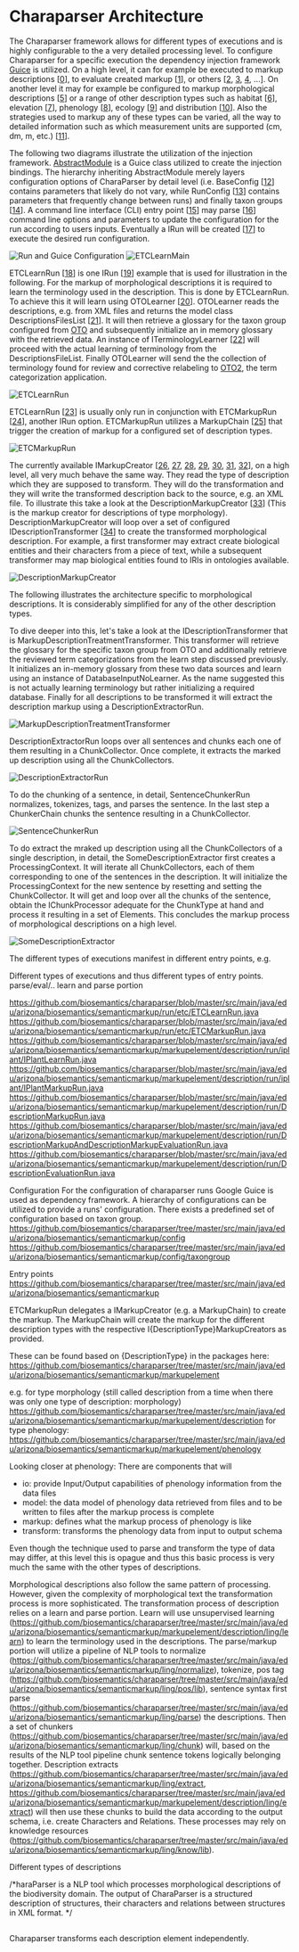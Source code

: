 # Charaparser Architecture
The Charaparser framework allows for different types of executions and is highly configurable to the a very detailed processing level. To configure Charaparser for a specific execution the dependency injection framework [Guice](https://github.com/google/guice) is utilized. On a high level, it can for example be executed to markup descriptions \[[0](https://github.com/biosemantics/charaparser/blob/master/src/main/java/edu/arizona/biosemantics/semanticmarkup/run/etc/ETCMarkupRun.java )\], to evaluate created markup \[[1](https://github.com/biosemantics/charaparser/blob/master/src/main/java/edu/arizona/biosemantics/semanticmarkup/markupelement/description/run/DescriptionEvaluationRun.java)\], or others [[2](https://github.com/biosemantics/charaparser/blob/master/src/main/java/edu/arizona/biosemantics/semanticmarkup/markupelement/description/run/DescriptionMarkupAndDescriptionMarkupEvaluationRun.java ), [3](https://github.com/biosemantics/charaparser/blob/master/src/main/java/edu/arizona/biosemantics/semanticmarkup/markupelement/description/run/DescriptionMarkupRun.java ), [4](https://github.com/biosemantics/charaparser/blob/master/src/main/java/edu/arizona/biosemantics/semanticmarkup/run/etc/ETCLearnRun.java ), ...]. On another level it may for example be configured to markup morphological descriptions \[[5](https://github.com/biosemantics/charaparser/blob/master/src/main/java/edu/arizona/biosemantics/semanticmarkup/markupelement/description/markup/DescriptionMarkupCreator.java )\] or a range of other description types such as habitat \[[6](https://github.com/biosemantics/charaparser/blob/master/src/main/java/edu/arizona/biosemantics/semanticmarkup/markupelement/habitatDescr/markup/HabitatMarkupCreator.java )\], elevation \[[7](https://github.com/biosemantics/charaparser/blob/master/src/main/java/edu/arizona/biosemantics/semanticmarkup/markupelement/elevation/markup/ElevationMarkupCreator.java)\], phenology \[[8](https://github.com/biosemantics/charaparser/blob/master/src/main/java/edu/arizona/biosemantics/semanticmarkup/markupelement/phenology/markup/PhenologyMarkupCreator.java)\], ecology \[[9](https://github.com/biosemantics/charaparser/blob/master/src/main/java/edu/arizona/biosemantics/semanticmarkup/markupelement/ecology/markup/EcologyMarkupCreator.java)\] and distribution \[[10](https://github.com/biosemantics/charaparser/blob/master/src/main/java/edu/arizona/biosemantics/semanticmarkup/markupelement/distribution/markup/DistributionMarkupCreator.java)\]. Also the strategies used to markup any of these types can be varied, all the way to detailed information such as which measurement units are supported (cm, dm, m, etc.) \[[11](https://github.com/biosemantics/charaparser/blob/master/src/main/java/edu/arizona/biosemantics/semanticmarkup/config/BasicConfig.java#L330)\]. 

The following two diagrams illustrate the utilization of the injection framework. [AbstractModule](https://google.github.io/guice/api-docs/latest/javadoc/index.html?com/google/inject/AbstractModule.html) is a Guice class utilized to create the injection bindings. The hierarchy inheriting AbstractModule merely layers configuration options of CharaParser by detail level (i.e. BaseConfig \[[12](https://github.com/biosemantics/charaparser/blob/master/src/main/java/edu/arizona/biosemantics/semanticmarkup/config/BasicConfig.java)\] contains parameters that likely do not vary, while RunConfig \[[13](https://github.com/biosemantics/charaparser/blob/master/src/main/java/edu/arizona/biosemantics/semanticmarkup/config/RunConfig.java)\] contains parameters that frequently change between runs) and finally taxon groups \[[14](https://github.com/biosemantics/charaparser/tree/master/src/main/java/edu/arizona/biosemantics/semanticmarkup/config/taxongroup)\]. A command line interface (CLI) entry point \[[15](https://github.com/biosemantics/charaparser/blob/master/src/main/java/edu/arizona/biosemantics/semanticmarkup/CLIMain.java)\] may parse \[[16](https://github.com/biosemantics/charaparser/blob/master/src/main/java/edu/arizona/biosemantics/semanticmarkup/CLIMain.java#L96)\] command line options and parameters to update the configuration for the run according to users inputs. Eventually a IRun will be created \[[17](https://github.com/biosemantics/charaparser/blob/master/src/main/java/edu/arizona/biosemantics/semanticmarkup/CLIMain.java#L72)\] to execute the desired run configuration.

![Run and Guice Configuration][Run]
![ETCLearnMain][ETCLearnMain]

ETCLearnRun \[[18](https://github.com/biosemantics/charaparser/blob/master/src/main/java/edu/arizona/biosemantics/semanticmarkup/run/etc/ETCLearnRun.java)\] is one IRun \[[19](https://github.com/biosemantics/charaparser/blob/master/src/main/java/edu/arizona/biosemantics/semanticmarkup/run/IRun.java)\] example that is used for illustration in the following. For the markup of morphological descriptions it is required to learn the terminology used in the description. This is done by ETCLearnRun. To achieve this it will learn using OTOLearner \[[20](https://github.com/biosemantics/charaparser/blob/master/src/main/java/edu/arizona/biosemantics/semanticmarkup/markupelement/description/ling/learn/lib/OTOLearner.java)\]. OTOLearner reads the descriptions, e.g. from XML files and returns the model class DescriptionsFilesList \[[21](https://github.com/biosemantics/charaparser/blob/master/src/main/java/edu/arizona/biosemantics/semanticmarkup/markupelement/description/model/DescriptionsFileList.java)\]. It will then retrieve a glossary for the taxon group configured from [OTO](https://github.com/biosemantics/oto/tree/master/oto) and subsequently initialize an in memory glossary with the retrieved data. An instance of ITerminologyLearner \[[22](https://github.com/biosemantics/charaparser/blob/master/src/main/java/edu/arizona/biosemantics/semanticmarkup/markupelement/description/ling/learn/ITerminologyLearner.java)\] will proceed with the actual learning of terminology from the DescriptionsFileList. Finally OTOLearner will send the the collection of terminology found for review and corrective relabeling to [OTO2](https://github.com/biosemantics/oto2/tree/master/oto), the term categorization application.

![ETCLearnRun][ETCLearnRun]

ETCLearnRun \[[23](https://github.com/biosemantics/charaparser/blob/master/src/main/java/edu/arizona/biosemantics/semanticmarkup/run/etc/ETCLearnRun.java )\] is usually only run in conjunction with ETCMarkupRun \[[24](https://github.com/biosemantics/charaparser/blob/master/src/main/java/edu/arizona/biosemantics/semanticmarkup/run/etc/ETCMarkupRun.java )\], another IRun option. ETCMarkupRun utilizes a MarkupChain \[[25](https://github.com/biosemantics/charaparser/blob/master/src/main/java/edu/arizona/biosemantics/semanticmarkup/markup/MarkupChain.java)\] that trigger the creation of markup for a configured set of description types. 

![ETCMarkupRun][ETCMarkupRun]

The currently available IMarkupCreator \[[26](https://github.com/biosemantics/charaparser/blob/master/src/main/java/edu/arizona/biosemantics/semanticmarkup/markup/IMarkupCreator.java), [27](https://github.com/biosemantics/charaparser/blob/master/src/main/java/edu/arizona/biosemantics/semanticmarkup/markupelement/description/markup/DescriptionMarkupCreator.java), [28](https://github.com/biosemantics/charaparser/blob/master/src/main/java/edu/arizona/biosemantics/semanticmarkup/markupelement/elevation/markup/ElevationMarkupCreator.java), [29](https://github.com/biosemantics/charaparser/blob/master/src/main/java/edu/arizona/biosemantics/semanticmarkup/markupelement/ecology/markup/EcologyMarkupCreator.java), [30](https://github.com/biosemantics/charaparser/blob/master/src/main/java/edu/arizona/biosemantics/semanticmarkup/markupelement/habitatDescr/markup/HabitatMarkupCreator.java), [31](https://github.com/biosemantics/charaparser/blob/master/src/main/java/edu/arizona/biosemantics/semanticmarkup/markupelement/distribution/markup/DistributionMarkupCreator.java), [32](https://github.com/biosemantics/charaparser/blob/master/src/main/java/edu/arizona/biosemantics/semanticmarkup/markupelement/phenology/markup/PhenologyMarkupCreator.java)\], on a high level, all very much behave the same way. They read the type of description which they are supposed to transform. They will do the transformation and they will write the transformed description back to the source, e.g. an XML file. To illustrate this take a look at the DescriptionMarkupCreator \[[33](https://github.com/biosemantics/charaparser/blob/master/src/main/java/edu/arizona/biosemantics/semanticmarkup/markupelement/description/markup/DescriptionMarkupCreator.java)\] (This is the markup creator for descriptions of type morphology). DescriptionMarkupCreator will loop over a set of configured IDescriptionTransformer \[[34](https://github.com/biosemantics/charaparser/blob/master/src/main/java/edu/arizona/biosemantics/semanticmarkup/markupelement/description/transform/IDescriptionTransformer.java)\] to create the transformed morphological description. For example, a first transformer may extract create biological entities and their characters from a piece of text, while a subsequent transformer may map biological entities found to IRIs in ontologies available.

![DescriptionMarkupCreator][DescriptionMarkupCreator]

The following illustrates the architecture specific to morphological descriptions. It is considerably simplified for any of the other description types. 

To dive deeper into this, let's take a look at the IDescriptionTransformer that is MarkupDescriptionTreatmentTransformer. This transformer will retrieve the glossary for the specific taxon group from OTO and additionally retrieve the reviewed term categorizations from the learn step discussed previously. It initializes an in-memory glossary from these two data sources and learn using an instance of DatabaseInputNoLearner. As the name suggested this is not actually learning terminology but rather initializing a required database. Finally for all descriptions to be transformed it will extract the description markup using a DescriptionExtractorRun.

![MarkupDescriptionTreatmentTransformer][MarkupDescriptionTreatmentTransformer]

DescriptionExtractorRun loops over all sentences and chunks each one of them resulting in a ChunkCollector. Once complete, it extracts the marked up description using all the ChunkCollectors.

![DescriptionExtractorRun][DescriptionExtractorRun]

To do the chunking of a sentence, in detail, SentenceChunkerRun normalizes, tokenizes, tags, and parses the sentence. In the last step a ChunkerChain chunks the sentence resulting in a ChunkCollector.

![SentenceChunkerRun][SentenceChunkerRun]

To do extract the mraked up description using all the ChunkCollectors of a single description, in detail, the SomeDescriptionExtractor first creates a ProcessingContext. It will iterate all ChunkCollectors, each of them corresponding to one of the sentences in the description. It will initialize the ProcessingContext for the new sentence by resetting and setting the ChunkCollector. It will get and loop over all the chunks of the sentence, obtain the IChunkProcessor adequate for the ChunkType at hand and process it resulting in a set of Elements. This concludes the markup process of morphological descriptions on a high level.

![SomeDescriptionExtractor][SomeDescriptionExtractor]




[Run]: http://biosemantics.github.io/charaparser/Run.png "Run and Guice Configuration"
[ETCLearnMain]: http://biosemantics.github.io/charaparser/ETCLearnMain.png "ETCLearnMain"
[ETCLearnRun]: http://biosemantics.github.io/charaparser/ETCLearnRun.png "ETCLearnRun"
[ETCMarkupRun]: http://biosemantics.github.io/charaparser/ETCMarkupRun.png "ETCMarkupRun"
[DescriptionMarkupCreator]: http://biosemantics.github.io/charaparser/DescriptionMarkupCreator.png "DescriptionMarkupCreator"
[MarkupDescriptionTreatmentTransformer]: http://biosemantics.github.io/charaparser/MarkupDescriptionTreatmentTransformer.png "MarkupDescriptionTreatmentTransformer"
[DescriptionExtractorRun]: http://biosemantics.github.io/charaparser/DescriptionExtractorRun.png "DescriptionExtractorRun"
[SomeDescriptionExtractor]: http://biosemantics.github.io/charaparser/SomeDescriptionExtractor.png "SomeDescriptionExtractor"
[SentenceChunkerRun]: http://biosemantics.github.io/charaparser/SentenceChunkerRun.png "SentenceChunkerRun"









The different types of executions manifest in different entry points, e.g. 

Different types of executions and thus different types of entry points.
parse/eval/..
learn and parse portion

https://github.com/biosemantics/charaparser/blob/master/src/main/java/edu/arizona/biosemantics/semanticmarkup/run/etc/ETCLearnRun.java
https://github.com/biosemantics/charaparser/blob/master/src/main/java/edu/arizona/biosemantics/semanticmarkup/run/etc/ETCMarkupRun.java
https://github.com/biosemantics/charaparser/blob/master/src/main/java/edu/arizona/biosemantics/semanticmarkup/markupelement/description/run/iplant/IPlantLearnRun.java
https://github.com/biosemantics/charaparser/blob/master/src/main/java/edu/arizona/biosemantics/semanticmarkup/markupelement/description/run/iplant/IPlantMarkupRun.java
https://github.com/biosemantics/charaparser/blob/master/src/main/java/edu/arizona/biosemantics/semanticmarkup/markupelement/description/run/DescriptionMarkupRun.java
https://github.com/biosemantics/charaparser/blob/master/src/main/java/edu/arizona/biosemantics/semanticmarkup/markupelement/description/run/DescriptionMarkupAndDescriptionMarkupEvaluationRun.java
https://github.com/biosemantics/charaparser/blob/master/src/main/java/edu/arizona/biosemantics/semanticmarkup/markupelement/description/run/DescriptionEvaluationRun.java

Configuration
For the configuration of charaparser runs Google Guice is used as dependency framework. A hierarchy of configurations can be utilized to provide a runs' configuration. There exists a predefined set of configuration based on taxon group.
https://github.com/biosemantics/charaparser/tree/master/src/main/java/edu/arizona/biosemantics/semanticmarkup/config
https://github.com/biosemantics/charaparser/tree/master/src/main/java/edu/arizona/biosemantics/semanticmarkup/config/taxongroup

Entry points
https://github.com/biosemantics/charaparser/tree/master/src/main/java/edu/arizona/biosemantics/semanticmarkup

ETCMarkupRun delegates a IMarkupCreator (e.g. a MarkupChain) to create the markup. The MarkupChain will create the markup for the different description types with the respective I{DescriptionType}MarkupCreators as provided.

These can be found based on {DescriptionType} in the packages here: https://github.com/biosemantics/charaparser/tree/master/src/main/java/edu/arizona/biosemantics/semanticmarkup/markupelement

e.g. for type morphology (still called description from a time when there was only one type of description: morphology)
https://github.com/biosemantics/charaparser/tree/master/src/main/java/edu/arizona/biosemantics/semanticmarkup/markupelement/description
for type phenology:
https://github.com/biosemantics/charaparser/tree/master/src/main/java/edu/arizona/biosemantics/semanticmarkup/markupelement/phenology

Looking closer at phenology:
There are components that will 
- io: provide Input/Output capabilities of phenology information from the data files
- model: the data model of phenology data retrieved from files and to be written to files after the markup process is complete
- markup: defines what the markup process of phenology is like
- transform: transforms the phenology data from input to output schema

Even though the technique used to parse and transform the type of data may differ, at this level this is opague and thus this basic process is very much the same with the other types of descriptions. 

Morphological descriptions also follow the same pattern of processing. However, given the complexity of morphological text the transformation process is more sophisticated. The transformation process of description relies on a learn and parse portion. Learn will use unsupervised learning (https://github.com/biosemantics/charaparser/tree/master/src/main/java/edu/arizona/biosemantics/semanticmarkup/markupelement/description/ling/learn)
to learn the terminology used in the descriptions. The parse/markup portion will utilize a pipeline of NLP tools to normalize (https://github.com/biosemantics/charaparser/tree/master/src/main/java/edu/arizona/biosemantics/semanticmarkup/ling/normalize), tokenize, pos tag (https://github.com/biosemantics/charaparser/tree/master/src/main/java/edu/arizona/biosemantics/semanticmarkup/ling/pos/lib), sentence syntax first parse (https://github.com/biosemantics/charaparser/tree/master/src/main/java/edu/arizona/biosemantics/semanticmarkup/ling/parse) the descriptions. Then a set of chunkers (https://github.com/biosemantics/charaparser/tree/master/src/main/java/edu/arizona/biosemantics/semanticmarkup/ling/chunk) will, based on the results of the NLP tool pipeline chunk sentence tokens logically belonging together. Description extracts (https://github.com/biosemantics/charaparser/tree/master/src/main/java/edu/arizona/biosemantics/semanticmarkup/ling/extract, https://github.com/biosemantics/charaparser/tree/master/src/main/java/edu/arizona/biosemantics/semanticmarkup/markupelement/description/ling/extract) will then use these chunks to build the data according to the output schema, i.e. create Characters and Relations. These processes may rely on knowledge resources (https://github.com/biosemantics/charaparser/tree/master/src/main/java/edu/arizona/biosemantics/semanticmarkup/ling/know/lib).



Different types of descriptions


/*haraParser is a NLP tool which processes morphological descriptions of the biodiversity domain. The output of CharaParser is a structured description of structures, their characters and relations between structures in XML format.
*/


##

Charaparser transforms each description element independently.

